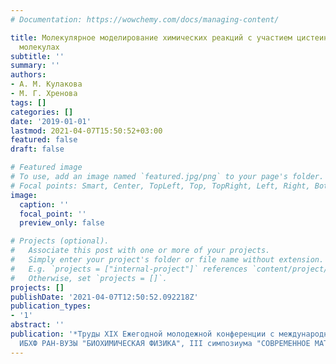 ```yaml
---
# Documentation: https://wowchemy.com/docs/managing-content/

title: Молекулярное моделирование химических реакций с участием цистеина в белковых
  молекулах
subtitle: ''
summary: ''
authors:
- А. М. Кулакова
- М. Г. Хренова
tags: []
categories: []
date: '2019-01-01'
lastmod: 2021-04-07T15:50:52+03:00
featured: false
draft: false

# Featured image
# To use, add an image named `featured.jpg/png` to your page's folder.
# Focal points: Smart, Center, TopLeft, Top, TopRight, Left, Right, BottomLeft, Bottom, BottomRight.
image:
  caption: ''
  focal_point: ''
  preview_only: false

# Projects (optional).
#   Associate this post with one or more of your projects.
#   Simply enter your project's folder or file name without extension.
#   E.g. `projects = ["internal-project"]` references `content/project/deep-learning/index.md`.
#   Otherwise, set `projects = []`.
projects: []
publishDate: '2021-04-07T12:50:52.092218Z'
publication_types:
- '1'
abstract: ''
publication: '*Труды XIX Ежегодной молодежной конференции с международным участием
  ИБХФ РАН-ВУЗЫ "БИОХИМИЧЕСКАЯ ФИЗИКА", III симпозиума "СОВРЕМЕННОЕ МАТЕРИАЛОВЕДЕНИЕ",*'
---
```

